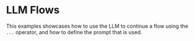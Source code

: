 # LLM Flows

This examples showcases how to use the LLM to continue a flow using the `...` operator, and how to define the prompt that is used.

